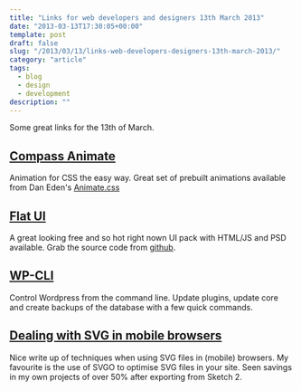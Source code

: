 ```yaml
---
title: "Links for web developers and designers 13th March 2013"
date: "2013-03-13T17:30:05+00:00"
template: post
draft: false
slug: "/2013/03/13/links-web-developers-designers-13th-march-2013/"
category: "article"
tags:
  - blog
  - design
  - development
description: ""
---
```


Some great links for the 13th of March.

<h2><a href="https://github.com/ericam/compass-animate">Compass Animate</a></h2>

Animation for CSS the easy way. Great set of prebuilt animations available from Dan Eden's <a href="http://daneden.me/animate/">Animate.css</a></p>

<h2><a href="http://designmodo.com/flat-free/">Flat UI</a></h2>

A great looking free and so hot right nown UI pack with HTML/JS and PSD available. Grab the source code from <a href="https://github.com/iurevych/Flat-UI">github</a>.

<h2><a href="http://wp-cli.org/">WP-CLI</a></h2>

Control Wordpress from the command line. Update plugins, update core and create backups of the database with a few quick commands.

<h2><a href="http://kristerkari.github.com/adventures-in-webkit-land/blog/2013/03/08/dealing-with-svg-images-in-mobile-browsers/">Dealing with SVG in mobile browsers</a></h2>

Nice write up of techniques when using SVG files in (mobile) browsers. My favourite is the use of SVGO to optimise SVG files in your site. Seen savings in my own projects of over 50% after exporting from Sketch 2.